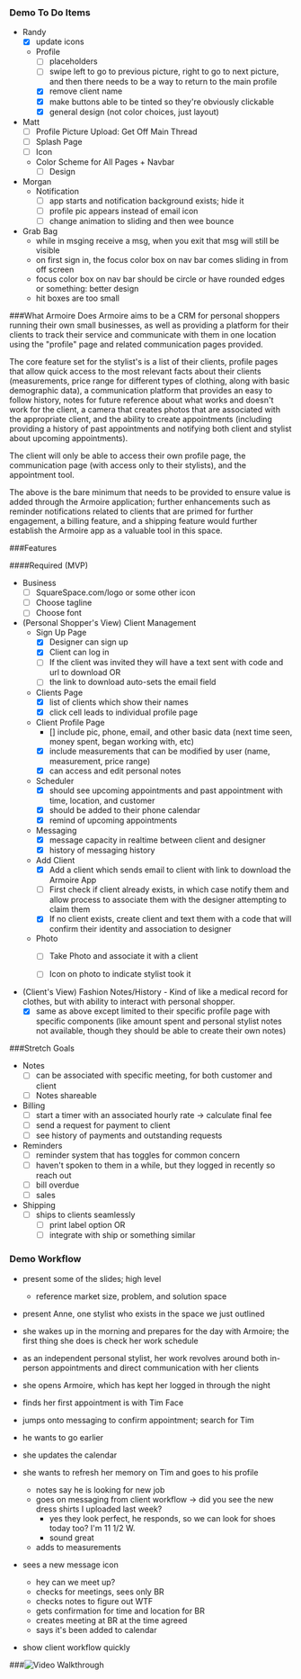 ### Demo To Do Items

- Randy
  - [x] update icons
  - Profile
    - [ ] placeholders
    - [ ] swipe left to go to previous picture, right to go to next picture, and then there needs to be a way to return to the main profile
    - [x] remove client name
    - [x] make buttons able to be tinted so they're obviously clickable
    - [x] general design (not color choices, just layout)

- Matt
  - [ ] Profile Picture Upload: Get Off Main Thread
  - [ ] Splash Page
  - [ ] Icon
  - Color Scheme for All Pages + Navbar
    - [ ] Design

- Morgan
  - Notification
    - [ ] app starts and notification background exists; hide it
    - [ ] profile pic appears instead of email icon
    - [ ] change animation to sliding and then wee bounce

- Grab Bag
  - while in msging receive a msg, when you exit that msg will still be visible
  - on first sign in, the focus color box on nav bar comes sliding in from off screen
  - focus color box on nav bar should be circle or have rounded edges or something: better design
  - hit boxes are too small

###What Armoire Does
Armoire aims to be a CRM for personal shoppers running their own small businesses, as well as providing a platform for their clients to track their service and communicate with them in one location using the "profile" page and related communication pages provided. 

The core feature set for the stylist's is a list of their clients, profile pages that allow quick access to the most relevant facts about their clients (measurements, price range for different types of clothing, along with basic demographic data), a communication platform that provides an easy to follow history, notes for future reference about what works and doesn't work for the client, a camera that creates photos that are associated with the appropriate client, and the ability to create appointments (including providing a history of past appointments and notifying both client and stylist about upcoming appointments).

The client will only be able to access their own profile page, the communication page (with access only to their stylists), and the appointment tool. 

The above is the bare minimum that needs to be provided to ensure value is added through the Armoire application; further enhancements such as reminder notifications related to clients that are primed for further engagement, a billing feature, and a shipping feature would further establish the Armoire app as a valuable tool in this space.

###Features

####Required (MVP)

- Business
  - [ ] SquareSpace.com/logo or some other icon
  - [ ] Choose tagline
  - [ ] Choose font
- (Personal Shopper's View) Client Management
  - Sign Up Page
    - [x] Designer can sign up
    - [x] Client can log in
    - [ ] If the client was invited they will have a text sent with code and url to download
      OR
    - [ ] the link to download auto-sets the email field
  - Clients Page
    - [x] list of clients which show their names
    - [x] click cell leads to individual profile page
  - Client Profile Page
    - [] include pic, phone, email, and other basic data (next time seen, money spent, began working with, etc)
    - [x] include measurements that can be modified by user (name, measurement, price range)
    - [x] can access and edit personal notes
  - Scheduler
    - [x] should see upcoming appointments and past appointment with time, location, and customer
    - [x] should be added to their phone calendar
    - [x] remind of upcoming appointments
  - Messaging
    - [x] message capacity in realtime between client and designer
    - [x] history of messaging history
  - Add Client
    - [x] Add a client which sends email to client with link to download the Armoire App
    - [ ] First check if client already exists, in which case notify them and allow process to associate them with the designer attempting to claim them
    - [x] If no client exists, create client and text them with a code that will confirm their identity and association to designer
  - Photo
    - [ ] Take Photo and associate it with a client
    - [ ] Icon on photo to indicate stylist took it


- (Client's View) Fashion Notes/History - Kind of like a medical record for clothes, but with ability to interact with personal shopper.
  - [x] same as above except limited to their specific profile page with specific components (like amount spent and personal stylist notes not available, though they should be able to create their own notes)

###Stretch Goals

- Notes 
  - [ ] can be associated with specific meeting, for both customer and client 
  - [ ] Notes shareable
- Billing
  - [ ] start a timer with an associated hourly rate -> calculate final fee
  - [ ] send a request for payment to client
  - [ ] see history of payments and outstanding requests
- Reminders
  - [ ] reminder system that has toggles for common concern
  - [ ] haven't spoken to them in a while, but they logged in recently so reach out
  - [ ] bill overdue
  - [ ] sales
- Shipping
  - [ ] ships to clients seamlessly
    - [ ] print label option
    OR
    - [ ] integrate with ship or something similar

### Demo Workflow

- present some of the slides; high level
  - reference market size, problem, and solution space
- present Anne, one stylist who exists in the space we just outlined
- she wakes up in the morning and prepares for the day with Armoire; the first thing she does is check her work schedule
- as an independent personal stylist, her work revolves around both in-person appointments and direct communication with her clients
- she opens Armoire, which has kept her logged in through the night
- finds her first appointment is with Tim Face
- jumps onto messaging to confirm appointment; search for Tim
- he wants to go earlier
- she updates the calendar
- she wants to refresh her memory on Tim and goes to his profile
  - notes say he is looking for new job
  - goes on messaging from client workflow -> did you see the new dress shirts I uploaded last week?
    - yes they look perfect, he responds, so we can look for shoes today too? I'm 11 1/2 W.
    - sound great
  - adds to measurements

- sees a new message icon
  - hey can we meet up?
  - checks for meetings, sees only BR
  - checks notes to figure out WTF
  - gets confirmation for time and location for BR
  - creates meeting at BR at the time agreed
  - says it's been added to calendar

- show client workflow quickly

###![Video Walkthrough](151020_ArmoireApp_Walkthrough.gif)
